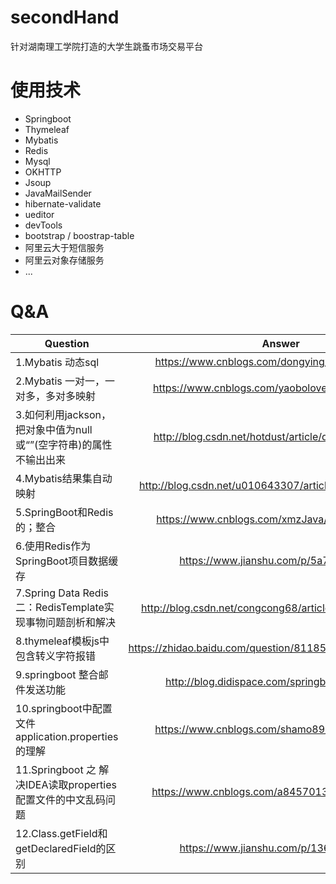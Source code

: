 # secondHand
针对湖南理工学院打造的大学生跳蚤市场交易平台
# 使用技术
- Springboot
- Thymeleaf
- Mybatis
- Redis
- Mysql
- OKHTTP
- Jsoup
- JavaMailSender
- hibernate-validate
- ueditor
- devTools
- bootstrap / boostrap-table
- 阿里云大于短信服务
- 阿里云对象存储服务
- ...

# Q&A

| Question       | Answer       |
| ------------- |:-------------:|
| 1.Mybatis 动态sql|https://www.cnblogs.com/dongying/p/4092662.html| 
| 2.Mybatis 一对一，一对多，多对多映射|https://www.cnblogs.com/yaobolove/p/5444046.html| 
| 3.如何利用jackson，把对象中值为null或“”(空字符串)的属性不输出出来|http://blog.csdn.net/hotdust/article/details/52105922| 
| 4.Mybatis结果集自动映射|http://blog.csdn.net/u010643307/article/details/70148746| 
| 5.SpringBoot和Redis的；整合|https://www.cnblogs.com/xmzJava/p/8028312.html|
| 6.使用Redis作为SpringBoot项目数据缓存|https://www.jianshu.com/p/5a70b13a4fa7|
|7.Spring Data Redis 二：RedisTemplate实现事物问题剖析和解决|http://blog.csdn.net/congcong68/article/details/52734735|  
|8.thymeleaf模板js中包含转义字符报错|https://zhidao.baidu.com/question/811851082853036012.html|  
|9.springboot 整合邮件发送功能|http://blog.didispace.com/springbootmailsender/|
|10.springboot中配置文件application.properties的理解|https://www.cnblogs.com/shamo89/p/8178109.html|
|11.Springboot 之 解决IDEA读取properties配置文件的中文乱码问题|https://www.cnblogs.com/a8457013/p/7829223.html|
|12.Class.getField和getDeclaredField的区别|https://www.jianshu.com/p/1361f1f43e99|